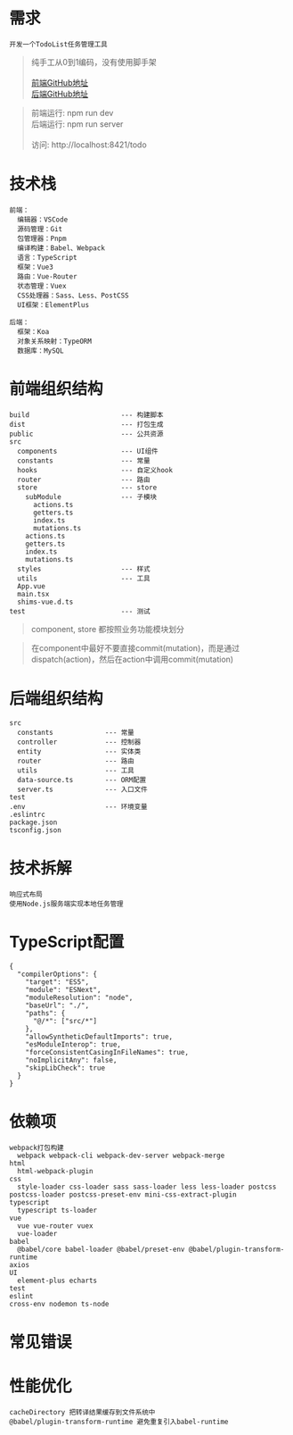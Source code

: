 # 需求
```
开发一个TodoList任务管理工具
```

> 纯手工从0到1编码，没有使用脚手架 <br/><br/>
> [前端GitHub地址](https://github.com/su-rm-rf/fe-step2) <br/>
> [后端GitHub地址](https://github.com/su-rm-rf/node_server)

> 前端运行: npm run dev <br/>
> 后端运行: npm run server <br/><br/>
> 访问: http://localhost:8421/todo

# 技术栈
```
前端：
  编辑器：VSCode
  源码管理：Git
  包管理器：Pnpm
  编译构建：Babel、Webpack
  语言：TypeScript
  框架：Vue3
  路由：Vue-Router
  状态管理：Vuex
  CSS处理器：Sass、Less、PostCSS
  UI框架：ElementPlus
    
后端：
  框架：Koa
  对象关系映射：TypeORM
  数据库：MySQL
```

# 前端组织结构
```
build                       --- 构建脚本
dist                        --- 打包生成
public                      --- 公共资源
src
  components                --- UI组件
  constants                 --- 常量
  hooks                     --- 自定义hook
  router                    --- 路由
  store                     --- store
    subModule               --- 子模块
      actions.ts
      getters.ts
      index.ts
      mutations.ts
    actions.ts
    getters.ts
    index.ts
    mutations.ts
  styles                    --- 样式
  utils                     --- 工具
  App.vue
  main.tsx
  shims-vue.d.ts
test                        --- 测试
```

> component, store 都按照业务功能模块划分

> 在component中最好不要直接commit(mutation)，而是通过dispatch(action)，然后在action中调用commit(mutation)


# 后端组织结构
```
src
  constants             --- 常量
  controller            --- 控制器
  entity                --- 实体类
  router                --- 路由
  utils                 --- 工具
  data-source.ts        --- ORM配置
  server.ts             --- 入口文件
test
.env                    --- 环境变量
.eslintrc
package.json
tsconfig.json
```

# 技术拆解
```
响应式布局
使用Node.js服务端实现本地任务管理
```

# TypeScript配置
```
{
  "compilerOptions": {
    "target": "ES5",
    "module": "ESNext",
    "moduleResolution": "node",
    "baseUrl": "./",
    "paths": {
      "@/*": ["src/*"]
    },
    "allowSyntheticDefaultImports": true,
    "esModuleInterop": true,
    "forceConsistentCasingInFileNames": true,
    "noImplicitAny": false,
    "skipLibCheck": true
  }
}
```

# 依赖项
```
webpack打包构建
  webpack webpack-cli webpack-dev-server webpack-merge
html
  html-webpack-plugin
css
  style-loader css-loader sass sass-loader less less-loader postcss postcss-loader postcss-preset-env mini-css-extract-plugin
typescript
  typescript ts-loader
vue
  vue vue-router vuex
  vue-loader
babel
  @babel/core babel-loader @babel/preset-env @babel/plugin-transform-runtime
axios
UI
  element-plus echarts
test
eslint
cross-env nodemon ts-node
```

# 常见错误

# 性能优化
```
cacheDirectory 把转译结果缓存到文件系统中
@babel/plugin-transform-runtime 避免重复引入babel-runtime
```
